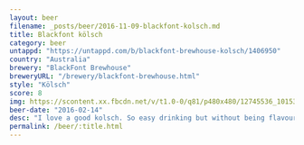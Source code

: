```yaml
---
layout: beer
filename: _posts/beer/2016-11-09-blackfont-kolsch.md
title: Blackfont kölsch
category: beer
untappd: "https://untappd.com/b/blackfont-brewhouse-kolsch/1406950"
country: "Australia"
brewery: "BlackFont Brewhouse"
breweryURL: "/brewery/blackfont-brewhouse.html"
style: "Kölsch"
score: 8
img: https://scontent.xx.fbcdn.net/v/t1.0-0/q81/p480x480/12745536_10153890419543745_6014336509869834605_n.jpg?oh=c2772f6864083d2fbccd9c17f42cb0fc&oe=59B33835
beer-date: "2016-02-14"
desc: "I love a good kolsch. So easy drinking but without being flavourless"
permalink: /beer/:title.html
---
```


